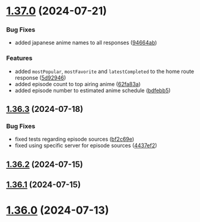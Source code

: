 # [1.37.0](https://github.com/ghoshRitesh12/aniwatch-api/compare/v1.36.3...v1.37.0) (2024-07-21)


### Bug Fixes

* added japanese anime names to all responses ([94664ab](https://github.com/ghoshRitesh12/aniwatch-api/commit/94664abdfdf1be8820f96afe081182f59281f4cb))


### Features

* added `mostPopular`, `mostFavorite` and `latestCompleted` to the home route response ([5d92946](https://github.com/ghoshRitesh12/aniwatch-api/commit/5d929461ce918006b9c3977e5af5f76799e820b3))
* added episode count to top airing anime ([62fa83a](https://github.com/ghoshRitesh12/aniwatch-api/commit/62fa83a56d5e5ea4cc5e7b38b478208b0c5e6a72))
* added episode number to estimated anime schedule ([bdfebb5](https://github.com/ghoshRitesh12/aniwatch-api/commit/bdfebb5e320c15ae9de1a57a66b6a4602bcebf4d))



## [1.36.3](https://github.com/ghoshRitesh12/aniwatch-api/compare/v1.36.2...v1.36.3) (2024-07-18)


### Bug Fixes

* fixed tests regarding episode sources ([bf2c69e](https://github.com/ghoshRitesh12/aniwatch-api/commit/bf2c69e7abf161f611d8b5c85248d63548211e79))
* fixed using specific server for episode sources ([4437ef2](https://github.com/ghoshRitesh12/aniwatch-api/commit/4437ef24cc224e784701fbed2fa26e1ce90e04a5))



## [1.36.2](https://github.com/ghoshRitesh12/aniwatch-api/compare/v1.36.1...v1.36.2) (2024-07-15)



## [1.36.1](https://github.com/ghoshRitesh12/aniwatch-api/compare/v1.36.0...v1.36.1) (2024-07-15)



# [1.36.0](https://github.com/ghoshRitesh12/aniwatch-api/compare/v1.35.0...v1.36.0) (2024-07-13)



